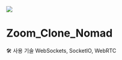 <img src="https://www.trustedreviews.com/wp-content/uploads/sites/54/2020/03/Zoom-White.jpg" align=center>


# Zoom_Clone_Nomad
🛠 사용 기술
WebSockets, SocketIO, WebRTC 
